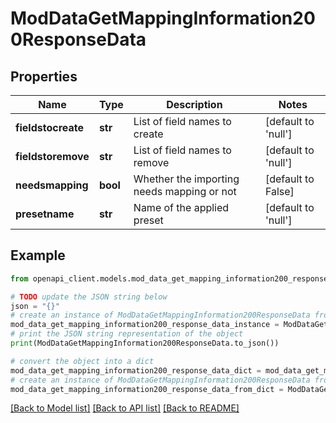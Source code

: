 # ModDataGetMappingInformation200ResponseData


## Properties

Name | Type | Description | Notes
------------ | ------------- | ------------- | -------------
**fieldstocreate** | **str** | List of field names to create | [default to 'null']
**fieldstoremove** | **str** | List of field names to remove | [default to 'null']
**needsmapping** | **bool** | Whether the importing needs mapping or not | [default to False]
**presetname** | **str** | Name of the applied preset | [default to 'null']

## Example

```python
from openapi_client.models.mod_data_get_mapping_information200_response_data import ModDataGetMappingInformation200ResponseData

# TODO update the JSON string below
json = "{}"
# create an instance of ModDataGetMappingInformation200ResponseData from a JSON string
mod_data_get_mapping_information200_response_data_instance = ModDataGetMappingInformation200ResponseData.from_json(json)
# print the JSON string representation of the object
print(ModDataGetMappingInformation200ResponseData.to_json())

# convert the object into a dict
mod_data_get_mapping_information200_response_data_dict = mod_data_get_mapping_information200_response_data_instance.to_dict()
# create an instance of ModDataGetMappingInformation200ResponseData from a dict
mod_data_get_mapping_information200_response_data_from_dict = ModDataGetMappingInformation200ResponseData.from_dict(mod_data_get_mapping_information200_response_data_dict)
```
[[Back to Model list]](../README.md#documentation-for-models) [[Back to API list]](../README.md#documentation-for-api-endpoints) [[Back to README]](../README.md)


